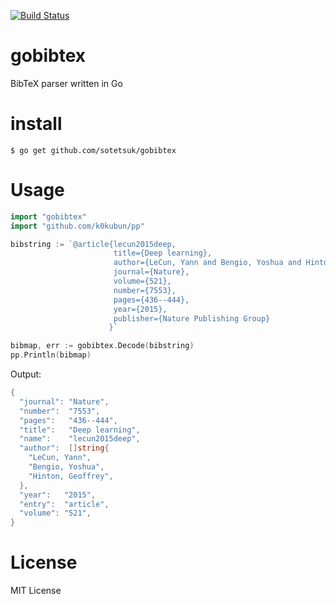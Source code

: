 [![Build Status](https://travis-ci.org/sotetsuk/gobibtex.svg?branch=master)](https://travis-ci.org/sotetsuk/gobibtex)

# gobibtex
BibTeX parser written in Go

# install

```
$ go get github.com/sotetsuk/gobibtex
```

# Usage

```go
import "gobibtex"
import "github.com/k0kubun/pp"

bibstring := `@article{lecun2015deep,
                       title={Deep learning},
                       author={LeCun, Yann and Bengio, Yoshua and Hinton, Geoffrey},
                       journal={Nature},
                       volume={521},
                       number={7553},
                       pages={436--444},
                       year={2015},
                       publisher={Nature Publishing Group}
                      }`

bibmap, err := gobibtex.Decode(bibstring)
pp.Println(bibmap)
```

Output: 
```go
{
  "journal": "Nature",
  "number":  "7553",
  "pages":   "436--444",
  "title":   "Deep learning",
  "name":    "lecun2015deep",
  "author":  []string{
    "LeCun, Yann",
    "Bengio, Yoshua",
    "Hinton, Geoffrey",
  },
  "year":   "2015",
  "entry":  "article",
  "volume": "521",
}
```

# License
MIT License
